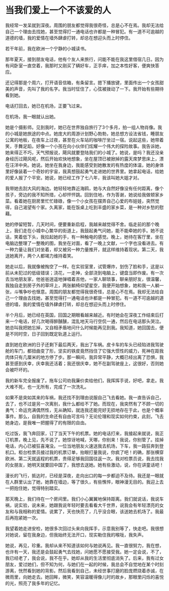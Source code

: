 # 当我们爱上一个不该爱的人

我经常一发呆就到深夜。周围的朋友都觉得我很奇怪，总是心不在焉。我却无法给自己一个理由去找她，甚至觉得打一通电话也许都是一种冒犯。有一道不可逾越的道德的墙，我的爱情在墙外肆虐打转，却总在想迎头而上时停住。

若干年前，我在欧洲一个宁静的小城读书。

那年夏天，接到朋友电话，他有个友人来旅行，问能不能在我这里借宿几日。因为有间卧室一直空着，我那时又刚买了辆好车，正手痒，加之本性好客，便爽快答应。

还记得那是个周六，打开语音信箱，有条留言。摁下播放键，里面传出一个女孩甜美的声音，先叫了我的名字。我当时怔住了，心弦被拨动了一下。我开始有些期待看到她。

电话打回去，她已在机场，正要飞过来。

在机场，我一眼就认出她。

她是个摄影师。见到我时，她已在世界独自旅行了3个多月，拍一组人物肖像。我的小城是她旅途的中点。她庞大的周游计划野心勃勃，她总想方设法省钱，睡朋友公寓的地板，在夜车上过夜，甚至在火车站的咖啡厅坐过一宿。说起这些，她带着笑，手舞足蹈，好像一个小孩在向小伙伴们炫耀一个伟大的探险故事。我告诉她，她来得正不巧，天气预报说，飓风就要登陆我们的小城了。她说，是吗？我还没亲身经历过飓风呢，然后开始欢快地想象，坐在屋顶已被掀掉的露天席梦思床上，漂在汪洋中央。她说。她坐在我身边，我能感受到她散发的有热度的体温，她的身体里好像装着一个奇妙的宇宙，我真想鼓起勇气走进她的世界里。她拿起电话，给她的爱人报了个平安。她说，她已经工作了七八年，我该叫她大姐才对。

我带她去刮大风的海边。她轻轻地靠近海鸥，她与大自然好像没有任何距离，像个孩子，旁边的我不知所措，心却怦怦跳。回到住地，作为答谢，她说给我做顿家乡菜。看着她在厨房里忙忙碌碌，像一个小女孩在摆弄自己心爱的布娃娃，突然觉得，自己渴望有个家。久离家，能在饭桌上吃到丰盛的家乡菜，是一种对乡愁的慰藉。

她的停留短暂，几天时间，便要重新启程，我越来越觉得不舍。临走前的那个晚上，我们走在小城中心繁华的街道上，我鼓起勇气问她，能不能牵她的手。她不说话，笑着低下头，我拉起她的手，有一种触电的感觉。晚上，她待在客厅里，坐在电脑边整理了一整晚的图，我坐在对面，看了一晚上文献，一个字也没看进去。有一种力量让我们对坐着，却又被另一种力量推开，就这样维持着现状。第二天，我送她离开，两个人都竭力维持着笑。

她走以后，我就像被掏空了一样。在实验室里，试管爆炸，划伤了脸和手，这是以前从未犯过的低级错误；浇花，一走神，全部浇到电脑上，键盘当即作废。有一次去当地朋友家，他爸爸逍遥地弹唱着吉他，一家人聊琐事，聊亲朋好友，很温馨，我独自走到房子外的草坪上，两张躺椅仰望星空，我便开始想象，她和我一人躺一张，斗嘴争吵也惬意。周围的朋友都觉得我很奇怪，总是心不在焉。我却无法给自己一个理由去找她，甚至觉得打一通电话也许都是一种冒犯。有一道不可逾越的道德的墙，我的爱情在墙外肆虐打转，却总在想迎头而上时停住。

半个月后，她已经在英国，回国之期眼看越来越近。有时她会在深夜工作结束后打来一个电话，好几次喝得醉醺醺，混乱地天马行空侃一通，然后在电话那头哭泣。她总叫我把她忘掉，又自相矛盾地问什么时候能再见到我。我知道，她回国去，便是不同时空，日子回到既定轨道上运行。

直到她在欧洲的日子还剩下最后两天，我出了车祸。皮卡车的车头已经陷进我驾驶舱的车门，都扭曲变了形，坚实的铁皮竟然挡住了它强大惯性的威力，死神在距我肉体只有几厘米的地方停了步。那一瞬间，我异常平静，大概已经出离了恐惧，我甚至感到庆幸，庆幸我还活着；我还很庆幸，她不在副驾驶座上，这很好，否则她会被吓坏的。

我的新车完全报废了。拖车公司劝我廉价卖给他们，我挥挥手说，好吧，拿走。我大难不死，也一无所有，完成了一次洗礼。

如果不是突如其来的车祸，我还找不到理由说服自己飞去看她。我一直告诉自己，去了，也不过是另一次离别，我什么都给不了她。而现在，我突然有了不顾一切的勇气：命运充满偶然性，无从确知，就连我还能完好无损地存在于此，也是个概率事件。那么，自我的生命还有自由可言吗？无论伦理和现实如何约束，此刻，飞去她身边，是我唯一把握得了的有限的自由。

吃过饭，我飞奔回家，订了当天下午的机票。她的电话打来，我接起来就说，我正订机票，晚上见，先不说了。她惊讶地喊，天哪，你别来！我说，你别管了。挂掉电话，内心已被狂喜淹没。一位当地朋友火速送我去机场，下车，我一路狂奔到登机口。柜台检票员接过我的机票订单，抬眼打量我说，你疯了吧！的确，那张横穿欧洲、第二天就返程的机票，贵得足够我回国往返一次。我对检票员说，我去找我的女朋友，她明天就要回中国了，我想去送她。她有些激动，说，你在讲童话吧！

漫长的飞行，抵达时，已经是深夜，走向出口的每一步都迫不及待。我还是一眼就在人群里认出了她，她靠在墙边，等了很久，有些憔悴，眼神漫无目的。我迎上去一把抱住她，觉得特别踏实。

那天晚上，我们待在一个房间里。我们小心翼翼地保持距离。我们就说话，我说车祸，说实验，说未来，她跟我说年轻时要去看看大千世界，说我会有年轻漂亮的女友和与我相称的爱情。说累了，天也快亮了，几乎没合眼，该送她去机场了。我最后再抱紧她一次。

我望着她走进安检，她很多次回过头来向我挥手，示意我别等了，快走吧。我很想对她说，留在我身边，但我始终无法开口，现实勒住我的喉咙，我失声。

她说，再见，珍重。我却从来不知道该如何与她说再见。我一直很努力，我在想，也许有一天，我还是会鼓起勇气去找她，问她愿不愿接受我。她一定会说，不了，我已经老了，我会说，我不在乎。她却从我的生活里彻底消失了。后来，我有过女朋友，爱过她们，但不知为何，与她们在一起的时候，我总会不自觉地在某个时刻游离，恍然看到她的背影。然后我看到自己，未经世事打磨的脸庞燃烧着赤诚，在微雨里，向她走去。她回眸，微笑，笑容温暖得像儿时的故乡，那眼里闪烁的喜悦的光，照亮了我多年的记忆。